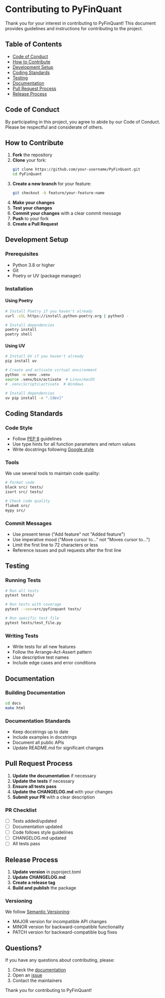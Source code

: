 # Contributing to PyFinQuant

Thank you for your interest in contributing to PyFinQuant! This document provides guidelines and instructions for contributing to the project.

## Table of Contents
- [Code of Conduct](#code-of-conduct)
- [How to Contribute](#how-to-contribute)
- [Development Setup](#development-setup)
- [Coding Standards](#coding-standards)
- [Testing](#testing)
- [Documentation](#documentation)
- [Pull Request Process](#pull-request-process)
- [Release Process](#release-process)

## Code of Conduct

By participating in this project, you agree to abide by our Code of Conduct. Please be respectful and considerate of others.

## How to Contribute

1. **Fork** the repository
2. **Clone** your fork:
   ```bash
   git clone https://github.com/your-username/PyFinQuant.git
   cd PyFinQuant
   ```
3. **Create a new branch** for your feature:
   ```bash
   git checkout -b feature/your-feature-name
   ```
4. **Make your changes**
5. **Test your changes**
6. **Commit your changes** with a clear commit message
7. **Push** to your fork
8. **Create a Pull Request**

## Development Setup

### Prerequisites
- Python 3.8 or higher
- Git
- Poetry or UV (package manager)

### Installation

#### Using Poetry
```bash
# Install Poetry if you haven't already
curl -sSL https://install.python-poetry.org | python3 -

# Install dependencies
poetry install
poetry shell
```

#### Using UV
```bash
# Install UV if you haven't already
pip install uv

# Create and activate virtual environment
python -m venv .venv
source .venv/bin/activate  # Linux/macOS
# .venv\Scripts\activate  # Windows

# Install dependencies
uv pip install -e ".[dev]"
```

## Coding Standards

### Code Style
- Follow [PEP 8](https://www.python.org/dev/peps/pep-0008/) guidelines
- Use type hints for all function parameters and return values
- Write docstrings following [Google style](https://google.github.io/styleguide/pyguide.html#38-comments-and-docstrings)

### Tools
We use several tools to maintain code quality:
```bash
# Format code
black src/ tests/
isort src/ tests/

# Check code quality
flake8 src/
mypy src/
```

### Commit Messages
- Use present tense ("Add feature" not "Added feature")
- Use imperative mood ("Move cursor to..." not "Moves cursor to...")
- Limit the first line to 72 characters or less
- Reference issues and pull requests after the first line

## Testing

### Running Tests
```bash
# Run all tests
pytest tests/

# Run tests with coverage
pytest --cov=src/pyfinquant tests/

# Run specific test file
pytest tests/test_file.py
```

### Writing Tests
- Write tests for all new features
- Follow the Arrange-Act-Assert pattern
- Use descriptive test names
- Include edge cases and error conditions

## Documentation

### Building Documentation
```bash
cd docs
make html
```

### Documentation Standards
- Keep docstrings up to date
- Include examples in docstrings
- Document all public APIs
- Update README.md for significant changes

## Pull Request Process

1. **Update the documentation** if necessary
2. **Update the tests** if necessary
3. **Ensure all tests pass**
4. **Update the CHANGELOG.md** with your changes
5. **Submit your PR** with a clear description

### PR Checklist
- [ ] Tests added/updated
- [ ] Documentation updated
- [ ] Code follows style guidelines
- [ ] CHANGELOG.md updated
- [ ] All tests pass

## Release Process

1. **Update version** in pyproject.toml
2. **Update CHANGELOG.md**
3. **Create a release tag**
4. **Build and publish** the package

### Versioning
We follow [Semantic Versioning](https://semver.org/):
- MAJOR version for incompatible API changes
- MINOR version for backward-compatible functionality
- PATCH version for backward-compatible bug fixes

## Questions?

If you have any questions about contributing, please:
1. Check the [documentation](https://pyfinquant.readthedocs.io/)
2. Open an [issue](https://github.com/puneethgb098/PyFinQuant/issues)
3. Contact the maintainers

Thank you for contributing to PyFinQuant! 